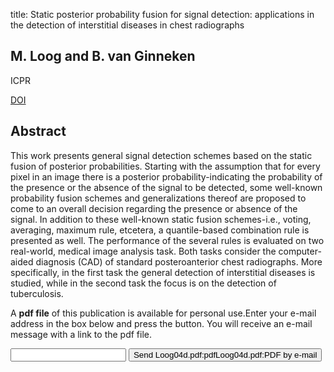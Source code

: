 title: Static posterior probability fusion for signal detection: applications in the detection of interstitial diseases in chest radiographs

## M. Loog and B. van Ginneken
ICPR

<a href="https://doi.org/10.1109/ICPR.2004.1334244">DOI</a>

## Abstract
This work presents general signal detection schemes based on the static fusion of posterior probabilities. Starting with the assumption that for every pixel in an image there is a posterior probability-indicating the probability of the presence or the absence of the signal to be detected, some well-known probability fusion schemes and generalizations thereof are proposed to come to an overall decision regarding the presence or absence of the signal. In addition to these well-known static fusion schemes-i.e., voting, averaging, maximum rule, etcetera, a quantile-based combination rule is presented as well. The performance of the several rules is evaluated on two real-world, medical image analysis task. Both tasks consider the computer-aided diagnosis (CAD) of standard posteroanterior chest radiographs. More specifically, in the first task the general detection of interstitial diseases is studied, while in the second task the focus is on the detection of tuberculosis.

A <b>pdf file</b> of this publication is available for personal use.Enter your e-mail address in the box below and press the button. You will receive an e-mail message with a link to the pdf file.
<form action="sender.php">  <input type="text" name="email">  <input type="submit" value="Send Loog04d.pdf:pdfLoog04d.pdf:PDF by e-mail"></form>